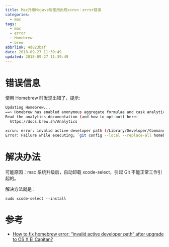 ```yaml
---
title: Mac升级Mojave后使用出现xcrun：error错误
categories:
  - mac
tags:
  - mac
  - error
  - Homebrew
  - brew
abbrlink: 4d823baf
date: 2018-09-27 11:39:49
updated: 2018-09-27 11:39:49
---
```


# 错误信息

使用 Homebrew 时发现出错了，提示:

```bash
Updating Homebrew...
==> Homebrew has enabled anonymous aggregate formulae and cask analytics.
Read the analytics documentation (and how to opt-out) here:
  https://docs.brew.sh/Analytics

xcrun: error: invalid active developer path (/Library/Developer/CommandLineTools), missing xcrun at: /Library/Developer/CommandLineTools/usr/bin/xcrun
Error: Failure while executing; `git config --local --replace-all homebrew.analyticsmessage true` exited with 1.
```

<!-- more -->

# 解决办法

可能原因：mac 系统升级后，自动卸载 xcode-select，引起 Git 不能正常工作引起的。

解决方法就是：

```shell
sudo xcode-select --install
```

# 参考

- [How to fix homebrew error: “invalid active developer path” after upgrade to OS X El Capitan?](https://apple.stackexchange.com/questions/209624/how-to-fix-homebrew-error-invalid-active-developer-path-after-upgrade-to-os-x)
